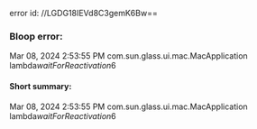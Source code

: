 error id: //LGDG18IEVd8C3gemK6Bw==
### Bloop error:

Mar 08, 2024 2:53:55 PM com.sun.glass.ui.mac.MacApplication lambda$waitForReactivation$6
#### Short summary: 

Mar 08, 2024 2:53:55 PM com.sun.glass.ui.mac.MacApplication lambda$waitForReactivation$6
